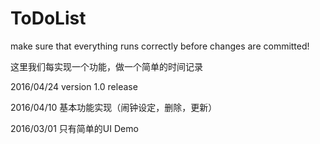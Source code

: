 # ToDoList

make sure that everything runs correctly before changes are committed!

这里我们每实现一个功能，做一个简单的时间记录

2016/04/24 version 1.0 release

2016/04/10 基本功能实现（闹钟设定，删除，更新）

2016/03/01 只有简单的UI Demo

